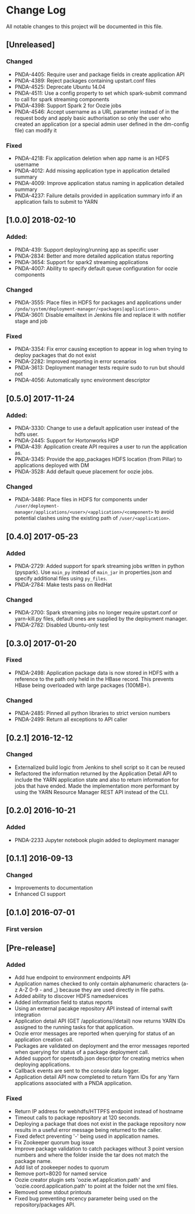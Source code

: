 # Change Log
All notable changes to this project will be documented in this file.

## [Unreleased]

### Changed
- PNDA-4405: Require user and package fields in create application API
- PNDA-4389: Reject packages containing upstart.conf files
- PNDA-4525: Deprecate Ubuntu 14.04
- PNDA-4511: Use a config property to set which spark-submit command to call for spark streaming components
- PNDA-4398: Support Spark 2 for Oozie jobs
- PNDA-4546: Accept username as a URL parameter instead of in the request body and apply basic authorisation so only the user who created an application (or a special admin user defined in the dm-config file) can modify it

### Fixed
- PNDA-4218: Fix application deletion when app name is an HDFS username
- PNDA-4012: Add missing application type in application detailed summary
- PNDA-4009: Improve application status naming in application detailed summary
- PNDA-4237: Failure details provided in application summary info if an application fails to submit to YARN

## [1.0.0] 2018-02-10
### Added:
- PNDA-439: Support deploying/running app as specific user
- PNDA-2834: Better and more detailed application status reporting
- PNDA-3654: Support for spark2 streaming applications
- PNDA-4007: Ability to specify default queue configuration for oozie components

### Changed
- PNDA-3555: Place files in HDFS for packages and applications under `/pnda/system/deployment-manager/<packages|applications>`.
- PNDA-3601: Disable emailtext in Jenkins file and replace it with notifier stage and job

### Fixed
- PNDA-3354: Fix error causing exception to appear in log when trying to deploy packages that do not exist
- PNDA-2282: Improved reporting in error scenarios
- PNDA-3613: Deployment manager tests require sudo to run but should not
- PNDA-4056: Automatically sync environment descriptor

## [0.5.0] 2017-11-24
### Added:
- PNDA-3330: Change to use a default application user instead of the hdfs user.
- PNDA-2445: Support for Hortonworks HDP
- PNDA-439: Application create API requires a user to run the application as.
- PNDA-3345: Provide the app_packages HDFS location (from Pillar) to applications deployed with DM
- PNDA-3528: Add default queue placement for oozie jobs.

### Changed
- PNDA-3486: Place files in HDFS for components under `/user/deployment-manager/applications/<user>/<application>/<component>` to avoid potential clashes using the existing path of `/user/<application>`.

## [0.4.0] 2017-05-23
### Added
- PNDA-2729: Added support for spark streaming jobs written in python (pyspark). Use `main_py` instead of `main_jar` in properties.json and specify additional files using `py_files`.
- PNDA-2784: Make tests pass on RedHat

### Changed
- PNDA-2700: Spark streaming jobs no longer require upstart.conf or yarn-kill.py files, default ones are supplied by the deployment manager.
- PNDA-2782: Disabled Ubuntu-only test


## [0.3.0] 2017-01-20
### Fixed
- PNDA-2498: Application package data is now stored in HDFS with a reference to the path only held in the HBase record. This prevents HBase being overloaded with large packages (100MB+).

### Changed
- PNDA-2485: Pinned all python libraries to strict version numbers
- PNDA-2499: Return all exceptions to API caller

## [0.2.1] 2016-12-12
### Changed
- Externalized build logic from Jenkins to shell script so it can be reused
- Refactored the information returned by the Application Detail API to include the YARN application state and also to return information for jobs that have ended. Made the implementation more performant by using the YARN Resource Manager REST API instead of the CLI.

## [0.2.0] 2016-10-21
### Added
- PNDA-2233 Jupyter notebook plugin added to deployment manager

## [0.1.1] 2016-09-13
### Changed
- Improvements to documentation
- Enhanced CI support

## [0.1.0] 2016-07-01
### First version

## [Pre-release]

### Added

- Add hue endpoint to environment endpoints API
- Application names checked to only contain alphanumeric characters (a-z A-Z 0-9 - and _) because they are used directly in file paths.
- Added ability to discover HDFS namedservices
- Added information field to status reports
- Using an external pacakge repository API instead of internal swift integration
- Application detail API (GET /applications/<application>/detail) now returns YARN IDs assigned to the running tasks for that application.
- Oozie error messages are reported when querying for status of an application creation call.
- Packages are validated on deployment and the error messages reported when querying for status of a package deployment call.
- Added support for opentsdb.json descriptor for creating metrics when deploying applications.
- Callback events are sent to the console data logger.
- Application detail API now completed to return Yarn IDs for any Yarn applications associated with a PNDA application.

### Fixed

- Return IP address for webhdfs/HTTPFS endpoint instead of hostname
- Timeout calls to package repository at 120 seconds.
- Deploying a package that does not exist in the package repository now results in a useful error message being returned to the caller.
- Fixed defect preventing '-' being used in application names.
- Fix Zookeeper quorum bug issue
- Improve package validation to catch packages without 3 point version numbers and where the folder inside the tar does not match the package name.
- Add list of zookeeper nodes to quorum
- Remove port=8020 for named service
- Oozie creator plugin sets 'oozie.wf.application.path' and 'oozie.coord.application.path' to point at the folder not the xml files.
- Removed some stdout printouts
- Fixed bug preventing recency parameter being used on the repository/packages API.
